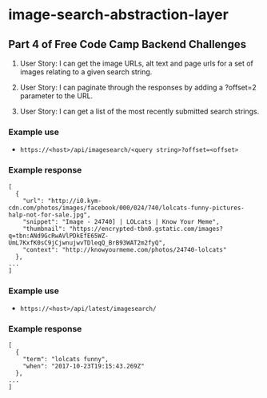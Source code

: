 # image-search-abstraction-layer

## Part 4 of Free Code Camp Backend Challenges

1. User Story: I can get the image URLs, alt text and page urls for a set of images relating to a given search string.

2. User Story: I can paginate through the responses by adding a ?offset=2 parameter to the URL.

3. User Story: I can get a list of the most recently submitted search strings.

### Example use

* `https://<host>/api/imagesearch/<query string>?offset=<offset>`

### Example response
      
```
[
  {
    "url": "http://i0.kym-cdn.com/photos/images/facebook/000/024/740/lolcats-funny-pictures-halp-not-for-sale.jpg",
    "snippet": "Image - 24740] | LOLcats | Know Your Meme",
    "thumbnail": "https://encrypted-tbn0.gstatic.com/images?q=tbn:ANd9GcRwAVlPDkEfE65WZ-UmL7KxfK0sC9jCjwnujwvTDleqQ_BrB93WAT2m2fyQ",
    "context": "http://knowyourmeme.com/photos/24740-lolcats"
  },
...
]
```

### Example use

* `https://<host>/api/latest/imagesearch/`

### Example response
      
```
[
  {
    "term": "lolcats funny",
    "when": "2017-10-23T19:15:43.269Z"
  },
...
]
```
